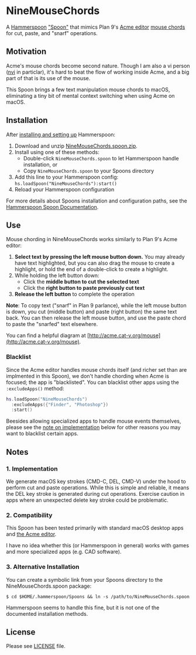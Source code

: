 # NineMouseChords

A [Hammerspoon](http://www.hammerspoon.org) ["Spoon"](https://github.com/Hammerspoon/hammerspoon/blob/master/SPOONS.md) that mimics Plan 9's [Acme editor](https://en.wikipedia.org/wiki/Acme_(text_editor)) [mouse chords](http://acme.cat-v.org/mouse) for cut, paste, and "snarf" operations.

## Motivation

Acme's mouse chords become second nature. Though I am also a vi person ([nvi](https://en.wikipedia.org/wiki/Nvi) in particlar), it's hard to beat the flow of working inside Acme, and a big part of that is its use of the mouse. 

This Spoon brings a few text manipulation mouse chords to macOS, eliminating a tiny bit of mental context switching when using Acme on macOS.

## Installation

After [installing and setting up](http://www.hammerspoon.org/go/) Hammerspoon:

1. Download and unzip [NineMouseChords.spoon.zip](NineMouseChords.spoon.zip).
2. Install using one of these methods:
    * Double-click `NineMouseChords.spoon` to let Hammerspoon handle installation, or 
    * Copy `NineMouseChords.spoon` to your Spoons directory
3. Add this line to your Hammerspoon config: `hs.loadSpoon("NineMouseChords"):start()`
4. Reload your Hammerspoon configuration

For more details about Spoons installation and configuration paths, see the [Hammerspoon Spoon Documentation](https://github.com/Hammerspoon/hammerspoon/blob/master/SPOONS.md).

## Use

Mouse chording in NineMouseChords works similarly to Plan 9's Acme editor:

1. **Select text by pressing the left mouse button down.** You may already have text highlighted, but you can also drag the mouse to create a highlight, or hold the end of a double-click to create a highlight.
2. While holding the left button down:
   - Click the **middle button to cut the selected text**
   - Click the **right button to paste previously cut text**
3. **Release the left button** to complete the operation

**Note**: To copy text ("snarf" in Plan 9 parlance), while the left mouse button is down, you cut (middle button) and paste (right button) the same text back. You can then release the left mouse button, and use the paste chord to paste the "snarfed" text elsewhere.

You can find a helpful diagram at [http://acme.cat-v.org/mouse](http://acme.cat-v.org/mouse).

### Blacklist

Since the Acme editor handles mouse chords itself (and richer set than are implmented in this Spoon), we don't handle chording when Acme is focused; the app is "blacklisted". You can blacklist other apps using the `:excludeApps()` method:

```lua
hs.loadSpoon("NineMouseChords")
  :excludeApps({"Finder", "Photoshop"})
  :start()
```

Beesides allowing specialized apps to handle mouse events themselves, please see the [note on implementation](#1-implementation) below for other reasons you may want to blacklist certain apps.

## Notes

### 1. Implementation

We generate macOS key strokes (CMD-C, DEL, CMD-V) under the hood to perform cut and paste operations. While this is simple and reliable, it means the DEL key stroke is generated during cut operations. Exercise caution in apps where an unexpected delete key stroke could be problematic.

### 2. Compatibility

This Spoon has been tested primarily with standard macOS desktop apps and [the Acme editor](https://en.wikipedia.org/wiki/Acme_(text_editor)). 

I have no idea whether this (or Hammerspoon in general) works with games and more specialized apps (e.g. CAD software).

### 3. Alternative Installation

You can create a symbolic link from your Spoons directory to the NineMouseChords.spoon package:

```
$ cd $HOME/.hammerspoon/Spoons && ln -s /path/to/NineMouseChords.spoon
```

Hammerspoon seems to handle this fine, but it is not one of the documented installation methods.

## License

Please see [LICENSE](LICENSE) file.
